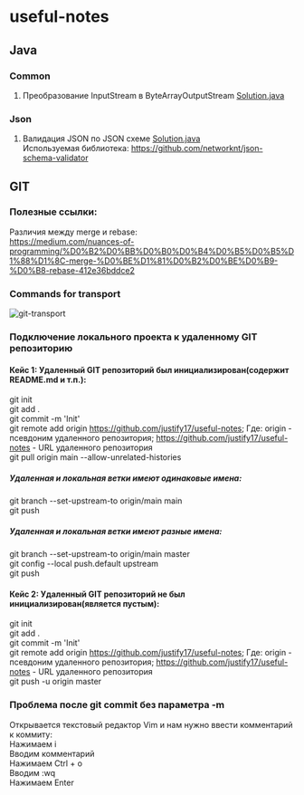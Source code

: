 # useful-notes

## Java
### Common
1. Преобразование InputStream в ByteArrayOutputStream [Solution.java](/java/common/Solution1.java)
### Json
1. Валидация JSON по JSON схеме [Solution.java](/java/json/Solution1.java)  
Используемая библиотека: https://github.com/networknt/json-schema-validator
## GIT
### Полезные ссылки:  
Различия между merge и rebase:  
https://medium.com/nuances-of-programming/%D0%B2%D0%BB%D0%B0%D0%B4%D0%B5%D0%B5%D1%88%D1%8C-merge-%D0%BE%D1%81%D0%B2%D0%BE%D0%B9-%D0%B8-rebase-412e36bddce2
### Commands for transport
![git-transport](https://github.com/justify17/useful-notes/assets/94614929/75854402-6051-480f-a863-6a0eb2b39c0c)
### Подключение локального проекта к удаленному GIT репозиторию
#### Кейс 1: Удаленный GIT репозиторий был инициализирован(содержит README.md и т.п.):
git init  
git add .  
git commit -m 'Init'  
git remote add origin https://github.com/justify17/useful-notes; Где: origin - псевдоним удаленного репозитория; https://github.com/justify17/useful-notes - URL удаленного репозитория  
git pull origin main --allow-unrelated-histories
##### Удаленная и локальная ветки имеют одинаковые имена:
git branch --set-upstream-to origin/main main    
git push
##### Удаленная и локальная ветки имеют разные имена:
git branch --set-upstream-to origin/main master  
git config --local push.default upstream  
git push
#### Кейс 2: Удаленный GIT репозиторий не был инициализирован(является пустым):
git init  
git add .  
git commit -m 'Init'  
git remote add origin https://github.com/justify17/useful-notes; Где: origin - псевдоним удаленного репозитория; https://github.com/justify17/useful-notes - URL удаленного репозитория  
git push -u origin master
### Проблема после git commit без параметра -m  
Открывается текстовый редактор Vim и нам нужно ввести комментарий к коммиту:  
Нажимаем i  
Вводим комментарий  
Нажимаем Ctrl + o  
Вводим :wq  
Нажимаем Enter
